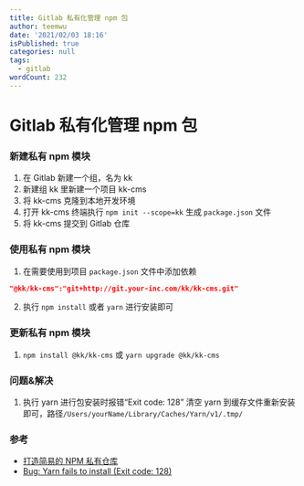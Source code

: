```yaml
---
title: Gitlab 私有化管理 npm 包
author: teemwu
date: '2021/02/03 18:16'
isPublished: true
categories: null
tags:
  - gitlab
wordCount: 232
---
```


# Gitlab 私有化管理 npm 包

### 新建私有 npm 模块
1. 在 Gitlab 新建一个组，名为 kk
2. 新建组 kk 里新建一个项目 kk-cms
3. 将 kk-cms 克隆到本地开发环境
4. 打开 kk-cms 终端执行 `npm init --scope=kk` 生成 `package.json` 文件
5. 将 kk-cms 提交到 Gitlab 仓库

### 使用私有 npm 模块
1. 在需要使用到项目 `package.json` 文件中添加依赖
```json
"@kk/kk-cms":"git+http://git.your-inc.com/kk/kk-cms.git"
```
2. 执行 `npm install` 或者 `yarn` 进行安装即可

### 更新私有 npm 模块
1. `npm install @kk/kk-cms` 或 `yarn upgrade @kk/kk-cms`

### 问题&解决
1. 执行 yarn 进行包安装时报错“Exit code: 128”
清空 yarn 到缓存文件重新安装即可，路径`/Users/yourName/Library/Caches/Yarn/v1/.tmp/`

### 参考
- [打造简易的 NPM 私有仓库](https://www.jianshu.com/p/996f8a8d9e17)
- [Bug: Yarn fails to install (Exit code: 128)](https://github.com/yarnpkg/yarn/issues/3303#issuecomment-407369153)
